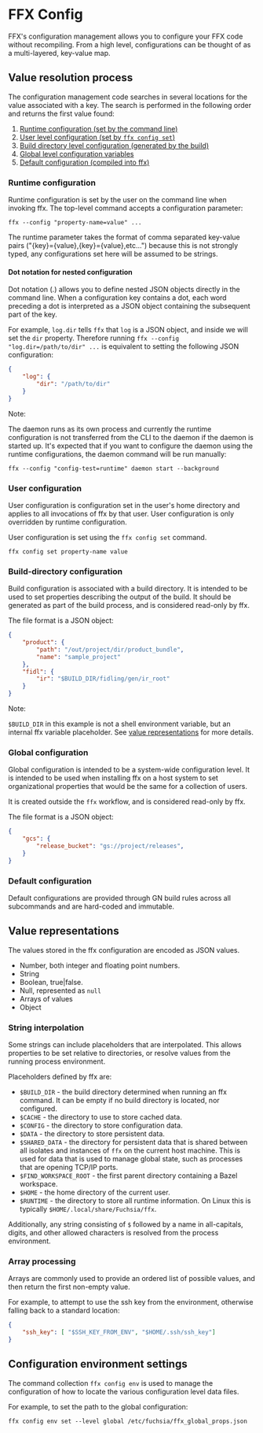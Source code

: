 # FFX Config

FFX's configuration management allows you to configure your FFX code without
recompiling. From a high level, configurations can be thought of as a
 multi-layered, key-value map.

## Value resolution process
The configuration management code searches in several locations for the value
associated with a key. The search is performed in the following order
and returns the first value found:

1. [Runtime configuration (set by the command line)](#runtime-configuration)
2. [User level configuration (set by `ffx config set`)](#user-configuration)
3. [Build directory level configuration (generated by the build)](#build-configuration)
2. [Global level configuration variables](#global-configuration)
3. [Default configuration (compiled into ffx)](#default-configuration)


### Runtime configuration

Runtime configuration is set by the user on the command line when invoking ffx.
The top-level command accepts a configuration parameter:

```posix-terminal
ffx --config "property-name=value" ...
```

The runtime parameter takes the format of comma separated key-value pairs
("{key}={value},{key}={value},etc...") because this is not strongly typed, any
configurations set here will be assumed to be strings.

#### Dot notation for nested configuration

Dot notation (.) allows you to define nested JSON objects directly in the
command line. When a configuration key contains a dot, each word preceding a
dot is interpreted as a JSON object containing the subsequent part of the key.

For example, `log.dir` tells `ffx` that `log` is a JSON object, and inside we
will set the `dir` property. Therefore running
`ffx --config "log.dir=/path/to/dir" ...` is equivalent to setting the
following JSON configuration:

```json
{
    "log": {
        "dir": "/path/to/dir"
    }
}
```

Note:

The daemon runs as its own process and currently the runtime
configuration is not transferred from the CLI to the daemon if the daemon is
started up. It's expected that if you want to configure the daemon using
the runtime configurations, the daemon command will be run manually:

```posix-terminal
ffx --config "config-test=runtime" daemon start --background
```

### User configuration

User configuration is configuration set in the user's home directory and
applies to all invocations of ffx by that user. User configuration is only
overridden by runtime configuration.

User configuration is set using the `ffx config set` command.

```posix-terminal
ffx config set property-name value
```

### Build-directory configuration

Build configuration is associated with a build directory. It is intended to be
used to set properties describing the output of the build. It should be
generated as part of the build process, and is considered read-only by ffx.

The file format is a JSON object:

```json
{
    "product": {
        "path": "/out/project/dir/product_bundle",
        "name": "sample_project"
    },
    "fidl": {
        "ir": "$BUILD_DIR/fidling/gen/ir_root"
    }
}
```

Note:

`$BUILD_DIR` in this example is not a shell environment variable, but an
internal ffx variable placeholder. See [value representations](#value-representations)
for more details.

### Global configuration

Global configuration is intended to be a system-wide configuration level.
It is intended to be used when installing ffx on a host system to set
organizational properties that would be the same for a collection of users.

It is created outside the `ffx` workflow, and is considered read-only by ffx.

The file format is a JSON object:

```json
{
    "gcs": {
        "release_bucket": "gs://project/releases",
    }
}
```

### Default configuration

Default configurations are provided through GN build rules across all
subcommands and are hard-coded and immutable.

## Value representations

The values stored in the ffx configuration are encoded as JSON values.

* Number, both integer and floating point numbers.
* String
* Boolean, true|false.
* Null, represented as `null`
* Arrays of values
* Object

### String interpolation

Some strings can include placeholders that are interpolated. This allows properties
to be set relative to directories, or resolve values from the running process
environment.

Placeholders defined by ffx are:

* `$BUILD_DIR` - the build directory determined when running an ffx command. It
  can be empty if no build directory is located, nor configured.
* `$CACHE` - the directory to use to store cached data.
* `$CONFIG` - the directory to store configuration data.
* `$DATA` - the directory to store persistent data.
* `$SHARED_DATA` - the directory for persistent data that is shared between all
  isolates and instances of `ffx` on the current host machine. This is used for
  data that is used to manage global state, such as processes that are opening
  TCP/IP ports.
* `$FIND_WORKSPACE_ROOT` - the first parent directory containing a Bazel workspace.
* `$HOME` - the home directory of the current user.
* `$RUNTIME` - the directory to store all runtime information. On Linux this is
  typically `$HOME/.local/share/Fuchsia/ffx`.

Additionally, any string consisting of `$` followed by a name in all-capitals,
digits, and other allowed characters is resolved from the process environment.

### Array processing

Arrays are commonly used to provide an ordered list of possible values, and then
return the first non-empty value.

For example, to attempt to use the ssh key from the environment,
otherwise falling back to a standard location:

```json
{
    "ssh_key": [ "$SSH_KEY_FROM_ENV", "$HOME/.ssh/ssh_key"]
}
```


## Configuration environment settings

The command collection `ffx config env` is used to manage the configuration
of how to locate the various configuration level data files.

For example, to set the path to the global configuration:

```posix-terminal
ffx config env set --level global /etc/fuchsia/ffx_global_props.json
```
